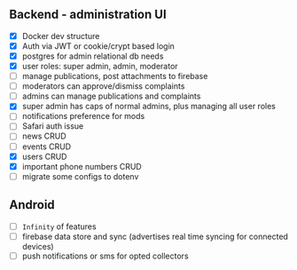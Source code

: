 ## Backend - administration UI

- [x] Docker dev structure
- [x] Auth via JWT or cookie/crypt based login
- [x] postgres for admin relational db needs
- [x] user roles: super admin, admin, moderator
- [ ] manage publications, post attachments to firebase
- [ ] moderators can approve/dismiss complaints
- [ ] admins can manage publications and complaints
- [x] super admin has caps of normal admins, plus managing all user roles
- [ ] notifications preference for mods
- [ ] Safari auth issue
- [ ] news CRUD
- [ ] events CRUD
- [x] users CRUD
- [x] important phone numbers CRUD
- [ ] migrate some configs to dotenv

<!-- and more to come -->

## Android

- [ ] `Infinity` of features
- [ ] firebase data store and sync (advertises real time syncing for connected devices)
- [ ] push notifications or sms for opted collectors

<!-- and more to come (send help) -->
